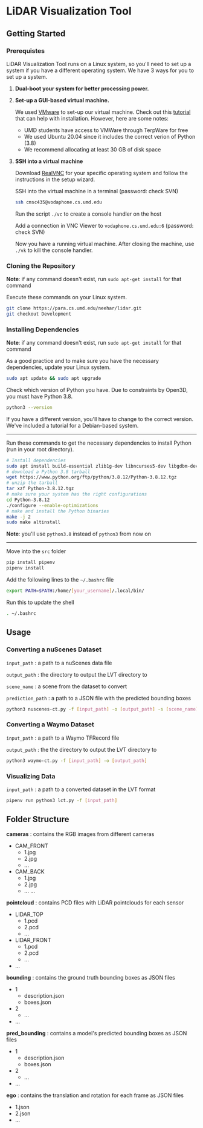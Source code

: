 # LiDAR Visualization Tool

## Getting Started
### Prerequistes
LiDAR Visualization Tool runs on a Linux system, so you'll need to set up a system if you have a different operating system.
We have 3 ways for you to set up a system.
1. **Dual-boot your system for better processing power.**
2. **Set-up a GUI-based virtual machine.**

    We used [VMware](https://www.vmware.com/) to set-up our virtual machine. 
    Check out this [tutorial](https://unixcop.com/how-to-install-ubuntu-21-04-on-vmware-workstation-pro/) that can help with installation. However, here are some notes:
    * UMD students have access to VMWare through TerpWare for free
    * We used Ubuntu 20.04 since it includes the correct verion of Python (3.8)
    * We recommend allocating at least 30 GB of disk space

3. **SSH into a virtual machine**
    
    Download [RealVNC](https://www.realvnc.com/en/connect/download/viewer/) for your specific operating system and follow the instructions in the setup wizard.

    SSH into the virtual machine in a terminal (password: check SVN)
    ```sh
    ssh cmsc435@vodaphone.cs.umd.edu
    ```
    Run the script `./vc` to create a console handler on the host

    Add a connection in VNC Viewer to `vodaphone.cs.umd.edu:6` (password: check SVN)

    Now you have a running virtual machine. After closing the machine, use `./vk` to kill the console handler.


### Cloning the Repository
**Note**: if any command doesn't exist, run `sudo apt-get install` for that command

Execute these commands on your Linux system.
```sh
git clone https://para.cs.umd.edu/neehar/lidar.git
git checkout Development
```

### Installing Dependencies
**Note**: if any command doesn't exist, run `sudo apt-get install` for that command

As a good practice and to make sure you have the necessary dependencies, update your Linux system.
```sh
sudo apt update && sudo apt upgrade
```

Check which version of Python you have. Due to constraints by Open3D, you must have Python 3.8. 

```sh
python3 --version
```

If you have a different version, you'll have to change to the correct version. We've included a tutorial for a Debian-based system.

---
Run these commands to get the necessary dependencies to install Python (run in your root directory).
```sh
# Install dependencies
sudo apt install build-essential zlib1g-dev libncurses5-dev libgdbm-dev libnss3-dev libssl-dev libsqlite3-dev libreadline-dev libffi-dev curl libbz2-dev
# download a Python 3.8 tarball
wget https://www.python.org/ftp/python/3.8.12/Python-3.8.12.tgz
# unzip the tarball
tar xzf Python-3.8.12.tgz
# make sure your system has the right configurations
cd Python-3.8.12
./configure --enable-optimizations
# make and install the Python binaries
make -j 2
sudo make altinstall
```
**Note**: you'll use `python3.8` instead of `python3` from now on

---

Move into the `src` folder
```sh
pip install pipenv
pipenv install
```
Add the following lines to the `~/.bashrc` file
```sh
export PATH=$PATH:/home/[your_username]/.local/bin/
```
Run this to update the shell
```sh
. ~/.bashrc
```

## Usage
### Converting a nuScenes Dataset
`input_path` : a path to a nuScenes data file

`output_path` : the directory to output the LVT directory to

`scene_name` : a scene from the dataset to convert

`prediction_path` : a path to a JSON file with the predicted bounding boxes
```sh
python3 nuscenes-ct.py -f [input_path] -o [output_path] -s [scene_name] -p [prediction_path]
```
### Converting a Waymo Dataset
`input_path` : a path to a Waymo TFRecord file

`output_path` : the the directory to output the LVT directory to

```sh
python3 waymo-ct.py -f [input_path] -o [output_path]
```

### Visualizing Data
`input_path` : a path to a converted dataset in the LVT format
```sh
pipenv run python3 lct.py -f [input_path]
```

## Folder Structure
**cameras** : contains the RGB images from different cameras
* CAM_FRONT
  * 1.jpg
  * 2.jpg
  * ...
* CAM_BACK
  * 1.jpg
  * 2.jpg
  * ...
...

**pointcloud** : contains PCD files with LiDAR pointclouds for each sensor
* LIDAR_TOP
  * 1.pcd
  * 2.pcd
  * ...
* LIDAR_FRONT
  * 1.pcd
  * 2.pcd
  * ...
* ...

**bounding** : contains the ground truth bounding boxes as JSON files
* 1
  * description.json
  * boxes.json
* 2
  * ...
* ...

**pred_bounding** : contains a model's predicted bounding boxes as JSON files
* 1
  * description.json
  * boxes.json
* 2
  * ...
* ...

**ego** : contains the translation and rotation for each frame as JSON files
* 1.json
* 2.json
* ...


